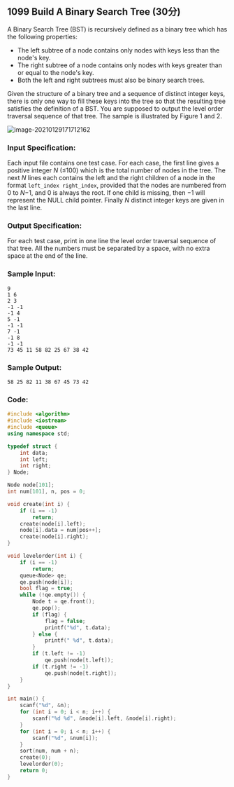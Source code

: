 ##  **1099** **Build A Binary Search Tree** (30分)

A Binary Search Tree (BST) is recursively defined as a binary tree which has the following properties:

- The left subtree of a node contains only nodes with keys less than the node's key.
- The right subtree of a node contains only nodes with keys greater than or equal to the node's key.
- Both the left and right subtrees must also be binary search trees.

Given the structure of a binary tree and a sequence of distinct integer keys, there is only one way to fill these keys into the tree so that the resulting tree satisfies the definition of a BST. You are supposed to output the level order traversal sequence of that tree. The sample is illustrated by Figure 1 and 2.

![image-20210129171712162](C:\Users\lenovo\AppData\Roaming\Typora\typora-user-images\image-20210129171712162.png)

### Input Specification:

Each input file contains one test case. For each case, the first line gives a positive integer *N* (≤100) which is the total number of nodes in the tree. The next *N* lines each contains the left and the right children of a node in the format `left_index right_index`, provided that the nodes are numbered from 0 to *N*−1, and 0 is always the root. If one child is missing, then −1 will represent the NULL child pointer. Finally *N* distinct integer keys are given in the last line.

### Output Specification:

For each test case, print in one line the level order traversal sequence of that tree. All the numbers must be separated by a space, with no extra space at the end of the line.

### Sample Input:

```in
9
1 6
2 3
-1 -1
-1 4
5 -1
-1 -1
7 -1
-1 8
-1 -1
73 45 11 58 82 25 67 38 42
```

### Sample Output:

```out
58 25 82 11 38 67 45 73 42
```

### Code:

```c++
#include <algorithm>
#include <iostream>
#include <queue>
using namespace std;

typedef struct {
    int data;
    int left;
    int right;
} Node;

Node node[101];
int num[101], n, pos = 0;

void create(int i) {
    if (i == -1)
        return;
    create(node[i].left);
    node[i].data = num[pos++];
    create(node[i].right);
}

void levelorder(int i) {
    if (i == -1)
        return;
    queue<Node> qe;
    qe.push(node[i]);
    bool flag = true;
    while (!qe.empty()) {
        Node t = qe.front();
        qe.pop();
        if (flag) {
            flag = false;
            printf("%d", t.data);
        } else {
            printf(" %d", t.data);
        }
        if (t.left != -1)
            qe.push(node[t.left]);
        if (t.right != -1)
            qe.push(node[t.right]);
    }
}

int main() {
    scanf("%d", &n);
    for (int i = 0; i < n; i++) {
        scanf("%d %d", &node[i].left, &node[i].right);
    }
    for (int i = 0; i < n; i++) {
        scanf("%d", &num[i]);
    }
    sort(num, num + n);
    create(0);
    levelorder(0);
    return 0;
}
```

